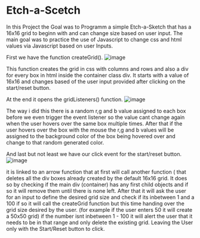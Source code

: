 # Etch-a-Scetch

In this Project the Goal was to Programm a simple Etch-a-Sketch that has a 16x16 grid to beginn with and can change size based on user input.
The main goal was to practice the use of Javascript to change css and html values via Javascript based on user Inputs.

First we have the function createGrid().
![image](https://github.com/Murc96/Etch-a-Scetch/assets/133204473/12ea2cbf-8590-4565-b810-a9cdbb33775a)

This function creates the grid in css with columns and rows and also a div for every box in html inside the container class div.
It starts with a value of 16x16 and changes based of the user input provided after clicking on the start/reset button.

At the end it opens the gridListeners() function.
![image](https://github.com/Murc96/Etch-a-Scetch/assets/133204473/69847473-3cc7-48da-99d5-e36f833d348a)

The way i did this there is a random r,g and b value assigned to each box before we even trigger the event listener so the value cant change again when the user hovers over the same box multiple times.
After that if the user hovers over the box with the mouse the r,g and b values will be assigned to the background color of the box being hovered over and change to that random generated color.

And last but not least we have our click event for the start/reset button.
![image](https://github.com/Murc96/Etch-a-Scetch/assets/133204473/7d9cbc68-8aa6-48b9-9179-93ae70313a0b)

it is linked to an arrow function that at first will call another function ( that deletes all the div boxes already created by the default 16x16 grid.
It does so by checking if the main div (container) has any first child objects and if so it will remove them until there is none left.
After that it will ask the user for an input to define the desired grid size and check if its inbetween 1 and a 100 if so it will call the createGrid function but this time handing over the grid size desired by the user.
(for example if the user enters 50 it will create a 50x50 grid)
if the number isnt inbetween 1 - 100 it will alert the user that it needs to be in that range and only delete the existing grid. Leaving the User only with the Start/Reset button to click.
